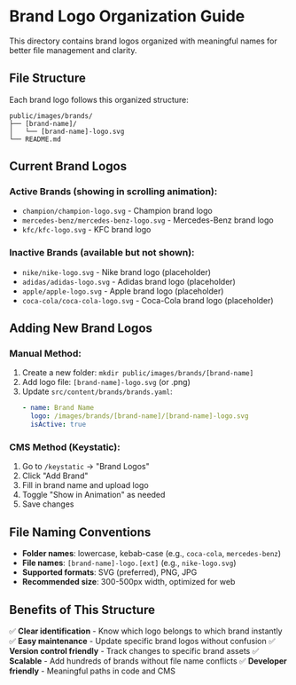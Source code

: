 # Brand Logo Organization Guide

This directory contains brand logos organized with meaningful names for better file management and clarity.

## File Structure

Each brand logo follows this organized structure:

```
public/images/brands/
├── [brand-name]/
│   └── [brand-name]-logo.svg
└── README.md
```

## Current Brand Logos

### Active Brands (showing in scrolling animation):

- `champion/champion-logo.svg` - Champion brand logo
- `mercedes-benz/mercedes-benz-logo.svg` - Mercedes-Benz brand logo
- `kfc/kfc-logo.svg` - KFC brand logo

### Inactive Brands (available but not shown):

- `nike/nike-logo.svg` - Nike brand logo (placeholder)
- `adidas/adidas-logo.svg` - Adidas brand logo (placeholder)
- `apple/apple-logo.svg` - Apple brand logo (placeholder)
- `coca-cola/coca-cola-logo.svg` - Coca-Cola brand logo (placeholder)

## Adding New Brand Logos

### Manual Method:

1. Create a new folder: `mkdir public/images/brands/[brand-name]`
2. Add logo file: `[brand-name]-logo.svg` (or .png)
3. Update `src/content/brands/brands.yaml`:
   ```yaml
   - name: Brand Name
     logo: /images/brands/[brand-name]/[brand-name]-logo.svg
     isActive: true
   ```

### CMS Method (Keystatic):

1. Go to `/keystatic` → "Brand Logos"
2. Click "Add Brand"
3. Fill in brand name and upload logo
4. Toggle "Show in Animation" as needed
5. Save changes

## File Naming Conventions

- **Folder names**: lowercase, kebab-case (e.g., `coca-cola`, `mercedes-benz`)
- **File names**: `[brand-name]-logo.[ext]` (e.g., `nike-logo.svg`)
- **Supported formats**: SVG (preferred), PNG, JPG
- **Recommended size**: 300-500px width, optimized for web

## Benefits of This Structure

✅ **Clear identification** - Know which logo belongs to which brand instantly
✅ **Easy maintenance** - Update specific brand logos without confusion
✅ **Version control friendly** - Track changes to specific brand assets
✅ **Scalable** - Add hundreds of brands without file name conflicts
✅ **Developer friendly** - Meaningful paths in code and CMS
